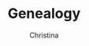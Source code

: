 ---
layout: post
title: Genealogy
author: Christina
section: resources
categories: [resources, christina]
audience: ''
keywords: ''
goals: ''
actions: ''
---